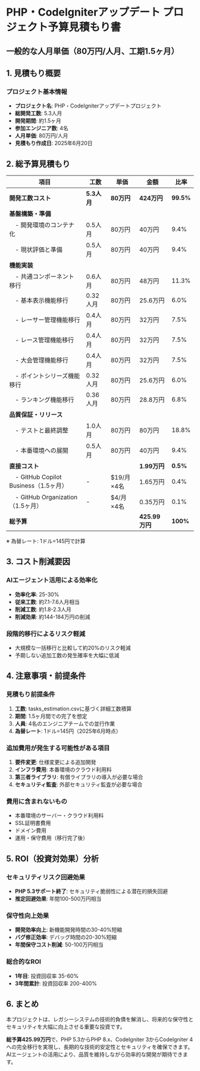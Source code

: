 # PHP・CodeIgniterアップデート プロジェクト予算見積もり書

## 一般的な人月単価（80万円/人月、工期1.5ヶ月）

## 1. 見積もり概要

### プロジェクト基本情報
- **プロジェクト名**: PHP・CodeIgniterアップデートプロジェクト
- **総開発工数**: 5.3人月
- **開発期間**: 約1.5ヶ月
- **参加エンジニア数**: 4名
- **人月単価**: 80万円/人月
- **見積もり作成日**: 2025年6月20日

## 2. 総予算見積もり

| 項目 | 工数 | 単価 | 金額 | 比率 |
|------|------|------|------|------|
| **開発工数コスト** | **5.3人月** | **80万円** | **424万円** | **99.5%** |
| **基盤構築・準備** | | | | |
| 　- 開発環境のコンテナ化 | 0.5人月 | 80万円 | 40万円 | 9.4% |
| 　- 現状評価と準備 | 0.5人月 | 80万円 | 40万円 | 9.4% |
| **機能実装** | | | | |
| 　- 共通コンポーネント移行 | 0.6人月 | 80万円 | 48万円 | 11.3% |
| 　- 基本表示機能移行 | 0.32人月 | 80万円 | 25.6万円 | 6.0% |
| 　- レーサー管理機能移行 | 0.4人月 | 80万円 | 32万円 | 7.5% |
| 　- レース管理機能移行 | 0.4人月 | 80万円 | 32万円 | 7.5% |
| 　- 大会管理機能移行 | 0.4人月 | 80万円 | 32万円 | 7.5% |
| 　- ポイントシリーズ機能移行 | 0.32人月 | 80万円 | 25.6万円 | 6.0% |
| 　- ランキング機能移行 | 0.36人月 | 80万円 | 28.8万円 | 6.8% |
| **品質保証・リリース** | | | | |
| 　- テストと最終調整 | 1.0人月 | 80万円 | 80万円 | 18.8% |
| 　- 本番環境への展開 | 0.5人月 | 80万円 | 40万円 | 9.4% |
| **直接コスト** | | | **1.99万円** | **0.5%** |
| 　- GitHub Copilot Business（1.5ヶ月） | - | $19/月×4名 | 1.65万円 | 0.4% |
| 　- GitHub Organization（1.5ヶ月） | - | $4/月×4名 | 0.35万円 | 0.1% |
| **総予算** | | | **425.99万円** | **100%** |

※ 為替レート: 1ドル=145円で計算

## 3. コスト削減要因

### AIエージェント活用による効率化
- **効率化率**: 25-30%
- **従来工数**: 約7.1-7.6人月相当
- **削減工数**: 約1.8-2.3人月
- **削減効果**: 約144-184万円の削減

### 段階的移行によるリスク軽減
- 大規模な一括移行と比較して約20%のリスク軽減
- 予期しない追加工数の発生確率を大幅に低減

## 4. 注意事項・前提条件

### 見積もり前提条件
1. **工数**: tasks_estimation.csvに基づく詳細工数積算
2. **期間**: 1.5ヶ月間での完了を想定
3. **人員**: 4名のエンジニアチームでの並行作業
4. **為替レート**: 1ドル=145円（2025年6月時点）

### 追加費用が発生する可能性がある項目
1. **要件変更**: 仕様変更による追加開発
2. **インフラ費用**: 本番環境のクラウド利用料
3. **第三者ライブラリ**: 有償ライブラリの導入が必要な場合
4. **セキュリティ監査**: 外部セキュリティ監査が必要な場合

### 費用に含まれないもの
- 本番環境のサーバー・クラウド利用料
- SSL証明書費用
- ドメイン費用
- 運用・保守費用（移行完了後）

## 5. ROI（投資対効果）分析

### セキュリティリスク回避効果
- **PHP 5.3サポート終了**: セキュリティ脆弱性による潜在的損失回避
- **推定回避効果**: 年間100-500万円相当

### 保守性向上効果
- **開発効率向上**: 新機能開発時間の30-40%短縮
- **バグ修正効率**: デバッグ時間の20-30%短縮
- **年間保守コスト削減**: 50-100万円相当

### 総合的なROI
- **1年目**: 投資回収率 35-60%
- **3年間累計**: 投資回収率 200-400%

## 6. まとめ

本プロジェクトは、レガシーシステムの技術的負債を解消し、将来的な保守性とセキュリティを大幅に向上させる重要な投資です。

**総予算425.99万円**で、PHP 5.3からPHP 8.x、CodeIgniter 3からCodeIgniter 4への完全移行を実現し、長期的な技術的安定性とセキュリティを確保できます。AIエージェントの活用により、品質を維持しながら効率的な開発が期待できます。
